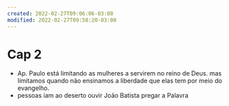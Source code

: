 ```yaml
---
created: 2022-02-27T09:06:06-03:00
modified: 2022-02-27T09:58:20-03:00
---
```


# Cap 2

- Ap. Paulo está limitando as mulheres a servirem no reino de Deus. mas limitamos quando não ensinamos a liberdade que elas tem por meio do evangelho.
- pessoas iam ao deserto ouvir João Batista pregar a Palavra
